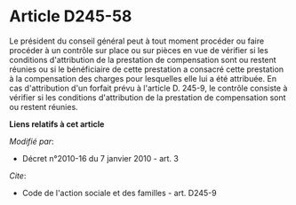 # Article D245-58

Le président du conseil général peut à tout moment procéder ou faire procéder à un contrôle sur place ou sur pièces en vue de
vérifier si les conditions d'attribution de la prestation de compensation sont ou restent réunies ou si le bénéficiaire de
cette prestation a consacré cette prestation à la compensation des charges pour lesquelles elle lui a été attribuée. En cas
d'attribution d'un forfait prévu à l'article D. 245-9, le contrôle consiste à vérifier si les conditions d'attribution de la
prestation de compensation sont ou restent réunies.

**Liens relatifs à cet article**

_Modifié par_:

  - Décret n°2010-16 du 7 janvier 2010 - art. 3

_Cite_:

  - Code de l'action sociale et des familles - art. D245-9
